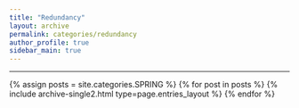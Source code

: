 ```yaml
---
title: "Redundancy"
layout: archive
permalink: categories/redundancy
author_profile: true
sidebar_main: true
---
```


<!-- 공백이 포함되어 있는 카테고리 이름의 경우 site.categories['a b c'] 이런식으로! -->

***

{% assign posts = site.categories.SPRING %}
{% for post in posts %} {% include archive-single2.html type=page.entries_layout %} {% endfor %}
